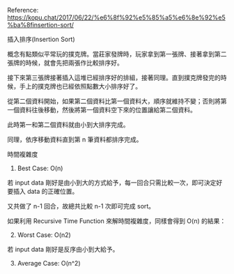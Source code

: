 Reference: https://kopu.chat/2017/06/22/%e6%8f%92%e5%85%a5%e6%8e%92%e5%ba%8finsertion-sort/

插入排序(Insertion Sort)

概念有點類似平常玩的撲克牌。當莊家發牌時，玩家拿到第一張牌、接著拿到第二張牌的時候，就會先把兩張作比較排序好。

接下來第三張牌接著插入這堆已經排序好的排組，接著同理。直到撲克牌發完的時候，手上的撲克牌也已經依照點數大小排序好了。

從第二個資料開始，如果第二個資料比第一個資料大，順序就維持不變；否則將第一個資料往後移動，然後將第一個資料空下來的位置讓給第二個資料。

此時第一和第二個資料就由小到大排序完成。

同理，依序移動資料直到第 n 筆資料都排序完成。

時間複雜度

1. Best Case: O(n)

若 input data 剛好是由小到大的方式給予，每一回合只需比較一次，即可決定好要插入 data 的正確位置。

又共做了 n-1 回合，故總共比較 n-1 次即可完成 sort。

如果利用 Recursive Time Function 來解時間複雜度，同樣會得到 O(n) 的結果：

2. Worst Case: O(n2)

若 input data 剛好是反序由小到大給予。

3. Average Case: O(n^2)
